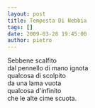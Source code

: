 ```yaml
---
layout: post
title: Tempesta Di Nebbia
tags: []
date: 2009-03-28 19:45:00
author: pietro
---
```

Sebbene scalfito<br/>dal pennello di mano ignota<br/>qualcosa di scolpito<br/>da una lama vuota<br/>qualcosa d'infinito<br/>che le alte cime scuota.
